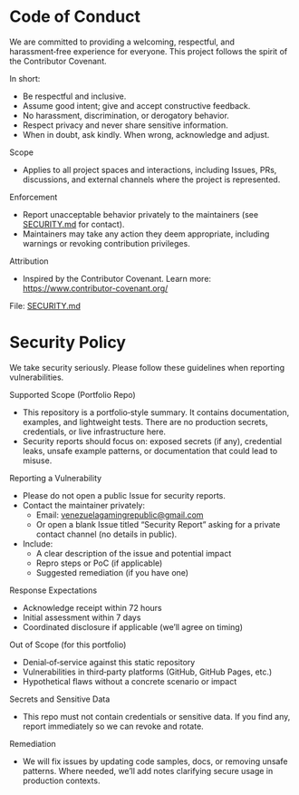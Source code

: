 # Code of Conduct

We are committed to providing a welcoming, respectful, and harassment‑free experience for everyone. This project follows the spirit of the Contributor Covenant.

In short:

- Be respectful and inclusive.
- Assume good intent; give and accept constructive feedback.
- No harassment, discrimination, or derogatory behavior.
- Respect privacy and never share sensitive information.
- When in doubt, ask kindly. When wrong, acknowledge and adjust.

Scope

- Applies to all project spaces and interactions, including Issues, PRs, discussions, and external channels where the project is represented.

Enforcement

- Report unacceptable behavior privately to the maintainers (see [SECURITY.md](http://SECURITY.md) for contact).
- Maintainers may take any action they deem appropriate, including warnings or revoking contribution privileges.

Attribution

- Inspired by the Contributor Covenant. Learn more: https://www.contributor-covenant.org/

File: [SECURITY.md](http://SECURITY.md)

# Security Policy

We take security seriously. Please follow these guidelines when reporting vulnerabilities.

Supported Scope (Portfolio Repo)

- This repository is a portfolio‑style summary. It contains documentation, examples, and lightweight tests. There are no production secrets, credentials, or live infrastructure here.
- Security reports should focus on: exposed secrets (if any), credential leaks, unsafe example patterns, or documentation that could lead to misuse.

Reporting a Vulnerability

- Please do not open a public Issue for security reports.
- Contact the maintainer privately:
    - Email: [venezuelagamingrepublic@gmail.com](mailto:venezuelagamingrepublic@gmail.com)
    - Or open a blank Issue titled “Security Report” asking for a private contact channel (no details in public).
- Include:
    - A clear description of the issue and potential impact
    - Repro steps or PoC (if applicable)
    - Suggested remediation (if you have one)

Response Expectations

- Acknowledge receipt within 72 hours
- Initial assessment within 7 days
- Coordinated disclosure if applicable (we’ll agree on timing)

Out of Scope (for this portfolio)

- Denial‑of‑service against this static repository
- Vulnerabilities in third‑party platforms (GitHub, GitHub Pages, etc.)
- Hypothetical flaws without a concrete scenario or impact

Secrets and Sensitive Data

- This repo must not contain credentials or sensitive data. If you find any, report immediately so we can revoke and rotate.

Remediation

- We will fix issues by updating code samples, docs, or removing unsafe patterns. Where needed, we’ll add notes clarifying secure usage in production contexts.


